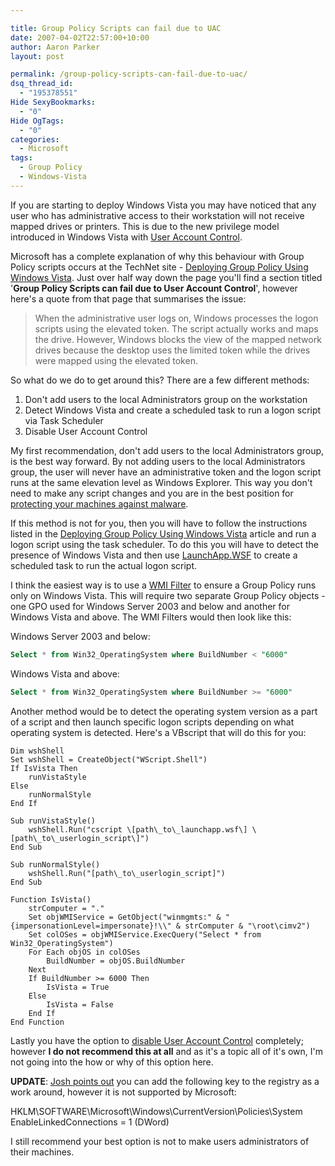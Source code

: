 ```yaml
---

title: Group Policy Scripts can fail due to UAC
date: 2007-04-02T22:57:00+10:00
author: Aaron Parker
layout: post

permalink: /group-policy-scripts-can-fail-due-to-uac/
dsq_thread_id:
  - "195378551"
Hide SexyBookmarks:
  - "0"
Hide OgTags:
  - "0"
categories:
  - Microsoft
tags:
  - Group Policy
  - Windows-Vista
---
```

If you are starting to deploy Windows Vista you may have noticed that any user who has administrative access to their workstation will not receive mapped drives or printers. This is due to the new privilege model introduced in Windows Vista with [User Account Control](http://technet.microsoft.com/en-us/windowsvista/aa905117.aspx).

Microsoft has a complete explanation of why this behaviour with Group Policy scripts occurs at the TechNet site - [Deploying Group Policy Using Windows Vista](http://technet2.microsoft.com/WindowsVista/en/library/5ae8da2a-878e-48db-a3c1-4be6ac7cf7631033.mspx?mfr=true). Just over half way down the page you'll find a section titled '**Group Policy Scripts can fail due to User Account Control**', however here's a quote from that page that summarises the issue:

> When the administrative user logs on, Windows processes the logon scripts using the elevated token. The script actually works and maps the drive. However, Windows blocks the view of the mapped network drives because the desktop uses the limited token while the drives were mapped using the elevated token.

So what do we do to get around this? There are a few different methods:

  1. Don't add users to the local Administrators group on the workstation
  2. Detect Windows Vista and create a scheduled task to run a logon script via Task Scheduler
  3. Disable User Account Control

My first recommendation, don't add users to the local Administrators group, is the best way forward. By not adding users to the local Administrators group, the user will never have an administrative token and the logon script runs at the same elevation level as Windows Explorer. This way you don't need to make any script changes and you are in the best position for [protecting your machines against malware](http://www.microsoft.com/technet/windowsvista/security/defend_against_malware.mspx).

If this method is not for you, then you will have to follow the instructions listed in the [Deploying Group Policy Using Windows Vista](http://technet2.microsoft.com/WindowsVista/en/library/5ae8da2a-878e-48db-a3c1-4be6ac7cf7631033.mspx?mfr=true) article and run a logon script using the task scheduler. To do this you will have to detect the presence of Windows Vista and then use [LaunchApp.WSF](http://www.stealthpuppy.com/blogs/travelling/pages/launchapp-wsf.aspx) to create a scheduled task to run the actual logon script.

I think the easiest way is to use a [WMI Filter](http://technet2.microsoft.com/WindowsServer/en/library/6237b9b2-4a21-425e-8976-2065d28b31471033.mspx) to ensure a Group Policy runs only on Windows Vista. This will require two separate Group Policy objects - one GPO used for Windows Server 2003 and below and another for Windows Vista and above. The WMI Filters would then look like this:

Windows Server 2003 and below:

```sql
Select * from Win32_OperatingSystem where BuildNumber < "6000"
```

Windows Vista and above:

```sql
Select * from Win32_OperatingSystem where BuildNumber >= "6000"
```

Another method would be to detect the operating system version as a part of a script and then launch specific logon scripts depending on what operating system is detected. Here's a VBscript that will do this for you:

```vbs
Dim wshShell  
Set wshShell = CreateObject("WScript.Shell")  
If IsVista Then  
    runVistaStyle  
Else  
    runNormalStyle  
End If

Sub runVistaStyle()  
    wshShell.Run("cscript \[path\_to\_launchapp.wsf\] \[path\_to\_userlogin_script\]")  
End Sub

Sub runNormalStyle()  
    wshShell.Run("[path\_to\_userlogin_script]")  
End Sub

Function IsVista()  
    strComputer = "."  
    Set objWMIService = GetObject("winmgmts:" & "{impersonationLevel=impersonate}!\\" & strComputer & "\root\cimv2")  
    Set colOSes = objWMIService.ExecQuery("Select * from Win32_OperatingSystem")  
    For Each objOS in colOSes  
        BuildNumber = objOS.BuildNumber  
    Next  
    If BuildNumber >= 6000 Then  
        IsVista = True  
    Else  
        IsVista = False  
    End If  
End Function
```

Lastly you have the option to [disable User Account Control](http://www.google.com/search?q=disable+User+Account+Control+&rls=com.microsoft:en-AU&ie=UTF-8&oe=UTF-8&startIndex=&startPage=1) completely; however **I do not recommend this at all** and as it's a topic all of it's own, I'm not going into the how or why of this option here.

**UPDATE**: [Josh points out](http://windowsconnected.com/blogs/joshs_blog/archive/2007/02/20/windows-vista-tip-enabledlinkedconnections.aspx) you can add the following key to the registry as a work around, however it is not supported by Microsoft:

HKLM\SOFTWARE\Microsoft\Windows\CurrentVersion\Policies\System  
EnableLinkedConnections = 1 (DWord)

I still recommend your best option is not to make users administrators of their machines.
